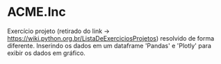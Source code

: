 # ACME.Inc
Exercício projeto (retirado do link -> https://wiki.python.org.br/ListaDeExerciciosProjetos) resolvido de forma diferente. Inserindo os dados em um dataframe 'Pandas' e 'Plotly' para exibir os dados em gráfico.
